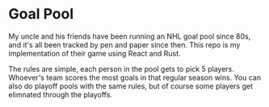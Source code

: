 # Goal Pool

My uncle and his friends have been running an NHL goal pool since 80s, and it's all been tracked by pen and paper since then. This repo is my implementation of their game using React and Rust.

The rules are simple, each person in the pool gets to pick 5 players. Whoever's team scores the most goals in that regular season wins. You can also do playoff pools with the same rules, but of course some players get elimnated through the playoffs.